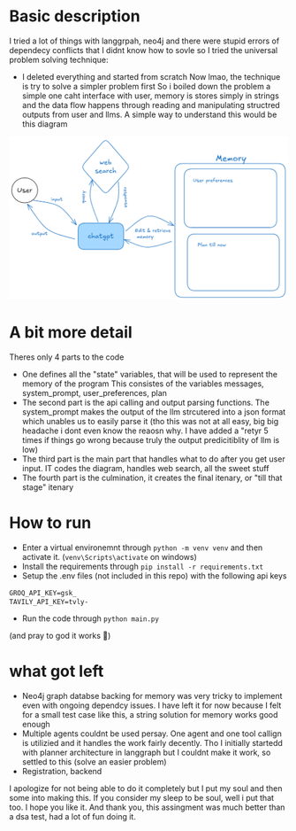 # Basic description
I tried a lot of things with langgrpah, neo4j and there were stupid errors of dependecy conflicts that I didnt know how to sovle so I tried the universal problem solving technique:
- I deleted everything and started from scratch 
Now lmao, the technique is try to solve a simpler problem first
So i boiled down the problem a simple one caht interface with user, memory is stores simply in strings and the data flow happens through reading and manipulating structred outputs from user and llms. A simple way to understand this would be this diagram

![Flow](flow.png)

# A bit more detail
Theres only 4 parts to the code
- One defines all the "state" variables, that will be used to represent the memory of the program
This consistes of the variables messages, system_prompt, user_preferences, plan
- The second part is the api calling and output parsing functions. The system_prompt makes the output of the llm strcutered into a json format which unables us to easily parse it (tho this was not at all easy, big big headache i dont even know the reaosn why. I have added a "retyr 5 times if things go wrong because truly the output predicitiblity of llm is low)
- The third part is the main part that handles what to do after you get user input. IT codes the diagram, handles web search, all the sweet stuff
- The fourth part is the culmination, it creates the final itenary, or "till that stage" itenary

# How to run
- Enter a virtual environemnt through `python -m venv venv` and then activate it. (`venv\Scripts\activate` on windows)
- Install the requirements through `pip install -r requirements.txt`
- Setup the .env files (not included in this repo) with the following api keys
```env
GROQ_API_KEY=gsk_
TAVILY_API_KEY=tvly-
```
- Run the code through `python main.py`

(and pray to god it works 🤞)

# what got left
- Neo4j graph databse backing for memory was very tricky to implement even with ongoing dependcy issues. I have left it for now because I felt for a  small test case like this, a string solution for memory works good enough
- Multiple agents couldnt be used persay. One agent and one tool callign is utilizied and it handles the work fairly decently. Tho I initially startedd with planner architecture in langgraph but I couldnt make it work, so settled to this (solve an easier problem)
- Registration, backend

I apologize for not being able to do it completely but I put my soul and then some into making this. If you consider my sleep to be soul, well i put that too. I hope you like it. And thank you, this assingment was much better than a dsa test, had a lot of fun doing it. 


